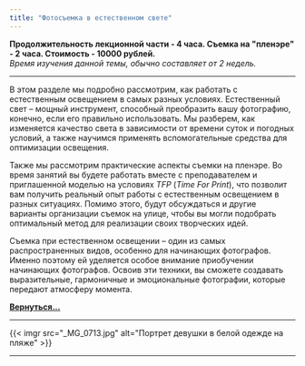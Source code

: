 ```yaml
---
title: "Фотосъемка в естественном свете"
---
```

**Продолжительность лекционной части - 4 часа. Съемка на "пленэре" - 2 часа. Стоимость - 10000 рублей.** <br>
*Время изучения данной темы, обычно составляет от 2 недель.*

---
В этом разделе мы подробно рассмотрим, как работать с естественным освещением в самых разных условиях. Естественный свет – мощный инструмент, способный преобразить вашу фотографию, конечно, если его правильно использовать. Мы разберем, как изменяется качество света в зависимости от времени суток и погодных условий, а также научимся применять вспомогательные средства для оптимизации освещения.

Также мы рассмотрим практические аспекты съемки на пленэре. Во время занятий вы будете работать вместе с преподавателем и приглашенной моделью на условиях *TFP* (*Time For Print*), что позволит вам получить реальный опыт работы с естественным освещением в разных ситуациях. Помимо этого, будут обсуждаться и другие варианты организации съемок на улице, чтобы вы могли подобрать оптимальный метод для реализации своих творческих идей.

Съемка при естественном освещении – один из самых распространенных видов, особенно для начинающих фотографов. Именно поэтому ей уделяется особое внимание приобучении начинающих фотографов. Освоив эти техники, вы сможете создавать выразительные, гармоничные и эмоциональные фотографии, которые передают атмосферу момента.

**[Вернуться...](/training)**

---
{{< imgr src="_MG_0713.jpg" alt="Портрет девушки в белой одежде на пляже" >}}

---
